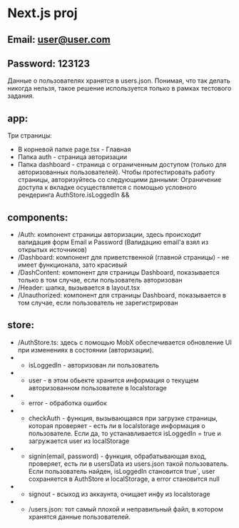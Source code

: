 # Next.js proj

## Email: user@user.com
## Password: 123123
Данные о пользователях хранятся в users.json. Понимая, что так делать никогда нельзя, такое решение используется только в рамках тестового задания.

## app: 
Три страницы:
- В корневой папке page.tsx - Главная
- Папка auth - страница авторизации
- Папка dashboard - страница с ограниченным доступом (только для авторизованных пользователей). Чтобы протестировать работу страницы, авторизуйтесь со следующими данными: 
Ограничение доступа к вкладке осуществляется с помощью условного рендеринга AuthStore.isLoggedIn &&

## components:
- /Auth: компонент страницы авторизации, здесь происходит валидация форм Email и Password (Валидацию email'а взял из открытых источников)
- /Dashboard: компонент для приветственной (главной страницы) - не имеет функционала, зато красивый
- /DashContent: компонент для страницы Dashboard, показывается только в том случае, если пользователь авторизован
- /Header: шапка, вызывается в layout.tsx
- /Unauthorized: компонент для страницы Dashboard, показывается в том случае, если пользователь не зарегистрирован

## store:
- /AuthStore.ts: здесь с помощью MobX обеспечивается обновление UI при изменениях в состоянии (авторизации).
- - isLoggedIn - авторизован ли пользователь
- - user - в этом обьекте хранится информация о текущем авторизованном пользователе в localstorage
- - error - обработка ошибок
- - checkAuth - функция, вызывающаяся при загрузке страницы, которая проверяет - есть ли в localstorage информация о пользователе. Если да, то устанавливается isLoggedIn = true и загружается user из localStorage
- - signin(email, password) - функция, обрабатывающая вход, проверяет, есть ли в usersData из users.json такой пользователь. Если пользователь найден, isLoggedIn становится true`, user сохраняется в AuthStore и localStorage, а error становится null
- - signout - всыход из аккаунта, очищает инфу из localstorage
- - /users.json: тот самый плохой и неправильный файл, в котором хранятся данные пользователей.